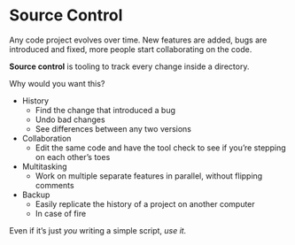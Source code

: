 # Source Control

Any code project evolves over time. New features are added, bugs are introduced and fixed, more people start collaborating on the code.

**Source control** is tooling to track every change inside a directory.

Why would you want this?

* History
    * Find the change that introduced a bug
    * Undo bad changes
    * See differences between any two versions
* Collaboration
    * Edit the same code and have the tool check to see if you’re stepping on each other’s toes
* Multitasking
    * Work on multiple separate features in parallel, without flipping comments
* Backup
    * Easily replicate the history of a project on another computer
    * In case of fire

Even if it’s just _you_ writing a simple script, _use it._